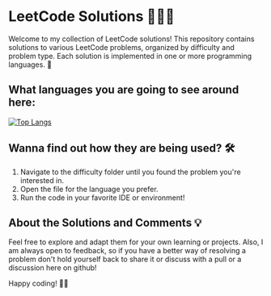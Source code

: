 # LeetCode Solutions 👩‍💻🚀

Welcome to my collection of LeetCode solutions! This repository contains solutions to various LeetCode problems, organized by difficulty and problem type. Each solution is implemented in one or more programming languages. 🌟

## What languages you are going to see around here:

[![Top Langs](https://github-readme-stats.vercel.app/api/top-langs/?username=IsabelaCaldeira&theme=github_dark&cache_seconds&layout=compact&exclude_repo=2048,AdBlocker,AmorEVida,ChuteLibre,CodinGame,Dindin,Fluig,geduc,github-readme-stats,Gotas_de_Cafe,HandsOn3-Grupo12-LaVie,househunterbot,housing_price_monitor,IsabelaCaldeira,ISS,Mesure,minha-rua,NoteWebsite,Omma,Parrot,PassoRepasso,Plongee,ProjetNumerique,RubikCubeSolver,SelfLove,SnakeGame,Sorbonne_TME,SoundGarden,VWPTD)](https://github.com/IsabelaCaldeira/leetcode)

## Wanna find out how they are being used? 🛠️

1. Navigate to the difficulty folder until you found the problem you're interested in.  
2. Open the file for the language you prefer.  
3. Run the code in your favorite IDE or environment!  

## About the Solutions and Comments 💡

Feel free to explore and adapt them for your own learning or projects. Also, I am always open to feedback, so if you have a better way of resolving a problem don't hold yourself back to share it or discuss with a pull or a discussion here on github!  

Happy coding! 🧩✨

